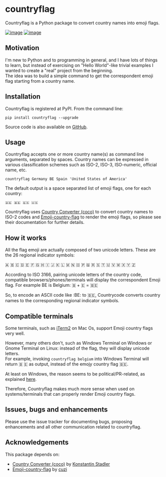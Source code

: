 # countryflag

Countryflag is a Python package to convert country names into emoji flags.


[![image](https://img.shields.io/badge/code%20style-black-000000.svg)](https://github.com/psf/black)
[![image](https://img.shields.io/github/license/lendersmark/countryflag)](https://opensource.org/licenses/MIT)

## Motivation

I'm new to Python and to programming in general, and I have lots of things to learn, but instead of exercising on "Hello World"-like trivial examples I wanted to create a "real" project from the beginning.  
The idea was to build a simple command to get the correspondent emoji flag starting from a country name.


## Installation

Countryflag is registered at PyPI. From the command line:

    pip install countryflag --upgrade

Source code is also available on
[GitHub](https://github.com/lendersmark/countryflag).


## Usage

Countryflag accepts one or more country name(s) as command line arguments, separated by spaces.
Country names can be expressed in various classification schemes such as ISO-2, ISO-3, ISO-numeric, official name, etc.  

    countryflag Germany BE Spain 'United States of America'

The default output is a space separated list of emoji flags, one for each country:

`🇩🇪 🇧🇪 🇪🇸 🇺🇸`

Countryflag uses [Country Converter (coco)](https://pypi.org/project/country-converter/) to convert country names to ISO-2 codes and [Emoji-country-flag](https://pypi.org/project/emoji-country-flag/) to render the emoji flags, so please see their documentation for further details.


## How it works

All the flag emoji are actually composed of two unicode letters. These are the 26 regional indicator symbols:

🇦 🇧 🇨 🇩 🇪 🇫 🇬 🇭 🇮 🇯 🇰 🇱 🇲 🇳 🇴 🇵 🇶 🇷 🇸 🇹 🇺 🇻 🇼 🇽 🇾 🇿

According to ISO 3166, pairing unicode letters of the country code, compatible browsers/phones/terminals will display the correspondent Emoji flag.
For example BE is Belgium: 🇧 + 🇪 = 🇧🇪

So, to encode an ASCII code like :BE: to 🇧🇪, Countrycode converts country names to the corresponding regional indicator symbols.


## Compatible terminals

Some terminals, such as [iTerm2](https://iterm2.com/) on Mac Os, support Emoji country flags very well.

However, many others don't, such as Windows Terminal on Windows or Gnome Terminal on Linux: instead of the flag, they will display unicode letters.  
For example, invoking `countryflag belgium` into Windows Terminal will return 🇧 🇪 as output, instead of the emojy country flag 🇧🇪.

At least on Windows, the reason seems to be political/PR-related, as explained [here](https://answers.microsoft.com/en-us/windows/forum/all/flag-emoji/85b163bc-786a-4918-9042-763ccf4b6c05).

Therefore, Countryflag makes much more sense when used on systems/terminals that can properly render Emoji country flags.

## Issues, bugs and enhancements

Please use the issue tracker for documenting bugs, proposing
enhancements and all other communication related to countryflag.

## Acknowledgements

This package depends on:

* [Country Converter (coco)](https://pypi.org/project/country-converter/) by [Konstantin Stadler](https://pypi.org/user/konstantinstadler/)
* [Emoji-country-flag](https://pypi.org/project/emoji-country-flag/) by [cuzi](https://pypi.org/user/cuzi/)
